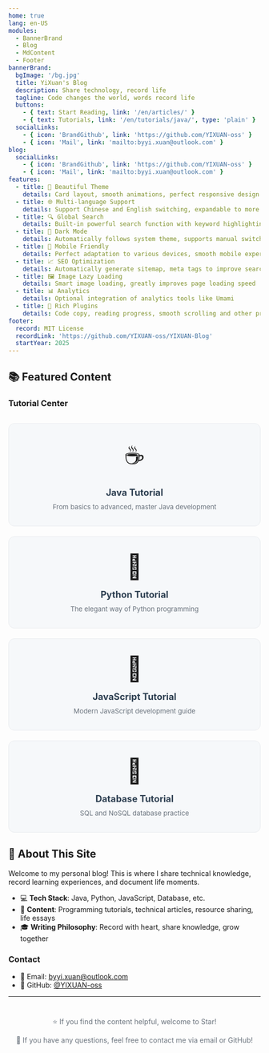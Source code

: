 ```yaml
---
home: true
lang: en-US
modules:
  - BannerBrand
  - Blog
  - MdContent
  - Footer
bannerBrand:
  bgImage: '/bg.jpg'
  title: YiXuan's Blog
  description: Share technology, record life
  tagline: Code changes the world, words record life
  buttons:
    - { text: Start Reading, link: '/en/articles/' }
    - { text: Tutorials, link: '/en/tutorials/java/', type: 'plain' }
  socialLinks:
    - { icon: 'BrandGithub', link: 'https://github.com/YIXUAN-oss' }
    - { icon: 'Mail', link: 'mailto:byyi.xuan@outlook.com' }
blog:
  socialLinks:
    - { icon: 'BrandGithub', link: 'https://github.com/YIXUAN-oss' }
    - { icon: 'Mail', link: 'mailto:byyi.xuan@outlook.com' }
features:
  - title: 🎨 Beautiful Theme
    details: Card layout, smooth animations, perfect responsive design
  - title: 🌐 Multi-language Support
    details: Support Chinese and English switching, expandable to more languages
  - title: 🔍 Global Search
    details: Built-in powerful search function with keyword highlighting
  - title: 🌙 Dark Mode
    details: Automatically follows system theme, supports manual switching
  - title: 📱 Mobile Friendly
    details: Perfect adaptation to various devices, smooth mobile experience
  - title: 📈 SEO Optimization
    details: Automatically generate sitemap, meta tags to improve search engine ranking
  - title: 🖼️ Image Lazy Loading
    details: Smart image loading, greatly improves page loading speed
  - title: 📊 Analytics
    details: Optional integration of analytics tools like Umami
  - title: 🧩 Rich Plugins
    details: Code copy, reading progress, smooth scrolling and other practical functions
footer:
  record: MIT License
  recordLink: 'https://github.com/YIXUAN-oss/YIXUAN-Blog'
  startYear: 2025
---
```


## 📚 Featured Content

### Tutorial Center

<div class="tutorial-cards">
  <a href="/en/tutorials/java/" class="tutorial-card">
    <div class="card-icon">☕</div>
    <h3>Java Tutorial</h3>
    <p>From basics to advanced, master Java development</p>
  </a>
  
  <a href="/en/tutorials/python/" class="tutorial-card">
    <div class="card-icon">🐍</div>
    <h3>Python Tutorial</h3>
    <p>The elegant way of Python programming</p>
  </a>
  
  <a href="/en/tutorials/javascript/" class="tutorial-card">
    <div class="card-icon">📜</div>
    <h3>JavaScript Tutorial</h3>
    <p>Modern JavaScript development guide</p>
  </a>
  
  <a href="/en/tutorials/database/" class="tutorial-card">
    <div class="card-icon">💾</div>
    <h3>Database Tutorial</h3>
    <p>SQL and NoSQL database practice</p>
  </a>
</div>

<style>
.tutorial-cards {
  display: grid;
  grid-template-columns: repeat(auto-fit, minmax(250px, 1fr));
  gap: 20px;
  margin: 30px 0;
}

.tutorial-card {
  background: var(--bg-color-secondary, #f6f8fa);
  border: 1px solid var(--border-color, #eaecef);
  border-radius: 12px;
  padding: 30px 20px;
  text-align: center;
  transition: all 0.3s ease;
  text-decoration: none;
  color: inherit;
}

.tutorial-card:hover {
  transform: translateY(-5px);
  box-shadow: 0 10px 30px rgba(0, 0, 0, 0.1);
  border-color: var(--accent-color, #3eaf7c);
}

.card-icon {
  font-size: 48px;
  margin-bottom: 15px;
}

.tutorial-card h3 {
  margin: 10px 0;
  color: var(--text-color, #2c3e50);
  font-size: 1.3em;
  border: none;
}

.tutorial-card p {
  color: var(--text-color-secondary, #6a737d);
  margin: 0;
  font-size: 0.95em;
}

@media (max-width: 768px) {
  .tutorial-cards {
    grid-template-columns: 1fr;
  }
}
</style>

## 🎯 About This Site

Welcome to my personal blog! This is where I share technical knowledge, record learning experiences, and document life moments.

- 💻 **Tech Stack**: Java, Python, JavaScript, Database, etc.
- 📖 **Content**: Programming tutorials, technical articles, resource sharing, life essays
- 🎓 **Writing Philosophy**: Record with heart, share knowledge, grow together

### Contact

- 📧 Email: [byyi.xuan@outlook.com](mailto:byyi.xuan@outlook.com)
- 🐙 GitHub: [@YIXUAN-oss](https://github.com/YIXUAN-oss)

---

<div style="text-align: center; margin-top: 40px; color: var(--text-color-secondary, #6a737d);">
  <p>⭐ If you find the content helpful, welcome to Star!</p>
  <p>💬 If you have any questions, feel free to contact me via email or GitHub!</p>
</div>



